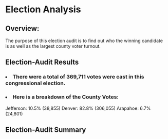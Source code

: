 # Election Analysis

## Overview:

The purpose of this election audit is to find out who the winning candidate is as well as the largest county voter turnout.

## Election-Audit Results
### <li>There were a total of 369,711 votes were cast in this congressional election.</li>
### <li>Here is a breakdown of the County Votes:</li>

Jefferson: 10.5% (38,855) 
Denver: 82.8% (306,055) 
Arapahoe: 6.7% (24,801) 

## Election-Audit Summary

